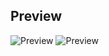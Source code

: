 ## Preview
![Preview](https://github.com/MohaEttaibi/UI-UX/blob/Day-12/iPhone_13_Pro.png.png)
![Preview](https://github.com/MohaEttaibi/UI-UX/blob/Day-12/Countdown_Timer.png.png)